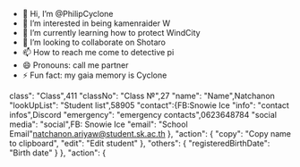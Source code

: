 - 👋 Hi, I’m @PhilipCyclone
- 👀 I’m interested in being kamenraider W
- 🌱 I’m currently learning how to protect WindCity
- 💞️ I’m looking to collaborate on Shotaro
- 📫 How to reach me come to detective pi 
- 😄 Pronouns: call me partner
- ⚡ Fun fact: my gaia memory is Cyclone

<!---
PhilipCyclone/PhilipCyclone is a ✨ special ✨ repository because its `README.md` (this file) appears on your GitHub profile.
You can click the Preview link to take a look at your changes.
--->
class": "Class",411
      "classNo": "Class №",27
      "name": "Name",Natchanon
      "lookUpList": "Student list",58905
      "contact":{FB:Snowie Ice
        "info": "contact infos",Discord
        "emergency": "emergency contacts",0623648784
        "social media": "social",FB: Snowie Ice
        "email": "School Email"natchanon.ariyaw@student.sk.ac.th
      },
      "action": {
        "copy": "Copy name to clipboard",
        "edit": "Edit student"
      },
      "others": {
        "registeredBirthDate": "Birth date"
      }
    },
    "action": {
